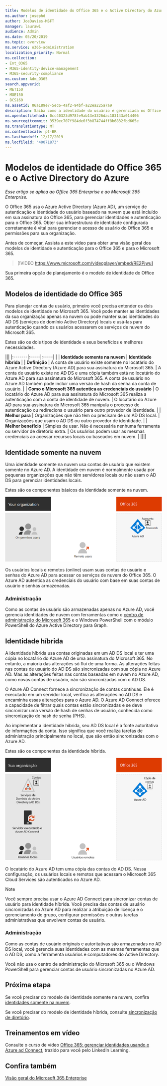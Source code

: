 ```yaml
---
title: Modelos de identidade do Office 365 e o Active Directory do Azure
ms.author: josephd
author: JoeDavies-MSFT
manager: laurawi
audience: Admin
ms.date: 05/20/2019
ms.topic: overview
ms.service: o365-administration
localization_priority: Normal
ms.collection:
- Ent_O365
- M365-identity-device-management
- M365-security-compliance
ms.custom: Adm_O365
search.appverid:
- MET150
- MOE150
- BCS160
ms.assetid: 06a189e7-5ec6-4af2-94bf-a22ea225a7a9
description: Saiba como a identidade do usuário é gerenciada no Office 365.
ms.openlocfilehash: 0cc40323d978fe9ab13e3326dac183143a014406
ms.sourcegitcommit: 3539ec707f984de6f3b874744ff8b6832fbd665e
ms.translationtype: MT
ms.contentlocale: pt-BR
ms.lasthandoff: 12/17/2019
ms.locfileid: "40071873"
---
```

# <a name="office-365-identity-models-and-azure-active-directory"></a>Modelos de identidade do Office 365 e o Active Directory do Azure

*Esse artigo se aplica ao Office 365 Enterprise e ao Microsoft 365 Enterprise.*

O Office 365 usa o Azure Active Directory (Azure AD), um serviço de autenticação e identidade do usuário baseado na nuvem que está incluído em sua assinatura do Office 365, para gerenciar identidades e autenticação para o Office 365. Obter sua infraestrutura de identidade configurada corretamente é vital para gerenciar o acesso de usuário do Office 365 e permissões para sua organização.

Antes de começar, Assista a este vídeo para obter uma visão geral dos modelos de identidade e autenticação para o Office 365 e para o Microsoft 365.

> [!VIDEO https://www.microsoft.com/videoplayer/embed/RE2Pjwu]

Sua primeira opção de planejamento é o modelo de identidade do Office 365.

## <a name="office-365-identity-models"></a>Modelos de identidade do Office 365

Para planejar contas de usuário, primeiro você precisa entender os dois modelos de identidade no Microsoft 365. Você pode manter as identidades da sua organização apenas na nuvem ou pode manter suas identidades do AD DS (serviços de domínio Active Directory) locais e usá-las para autenticação quando os usuários acessarem os serviços de nuvem do Microsoft 365.  

Estes são os dois tipos de identidade e seus benefícios e melhores necessidades.

|||
|:-------|:-----|:-----|
|  | **Identidade somente na nuvem** | **Identidade híbrida** |
| **Definição** | A conta de usuário existe somente no locatário do Azure Active Directory (Azure AD) para sua assinatura do Microsoft 365. | A conta de usuário existe no AD DS e uma cópia também está no locatário do Azure AD para sua assinatura do Microsoft 365. A conta de usuário no Azure AD também pode incluir uma versão de hash da senha da conta de usuário. |
| **Como o Microsoft 365 autentica as credenciais do usuário** | O locatário do Azure AD para sua assinatura do Microsoft 365 realiza a autenticação com a conta de identidade de nuvem. | O locatário do Azure AD para sua assinatura do Microsoft 365 manipula o processo de autenticação ou redireciona o usuário para outro provedor de identidade. |
| **Melhor para** | Organizações que não têm ou precisam de um AD DS local. | Organizações que usam o AD DS ou outro provedor de identidade. |
| **Melhor benefício** | Simples de usar. Não é necessária nenhuma ferramenta ou servidor de diretório extra. | Os usuários podem usar as mesmas credenciais ao acessar recursos locais ou baseados em nuvem. |
||||

## <a name="cloud-only-identity"></a>Identidade somente na nuvem

Uma identidade somente na nuvem usa contas de usuário que existem somente no Azure AD. A identidade em nuvem é normalmente usada por pequenas organizações que não têm servidores locais ou não usam o AD DS para gerenciar identidades locais. 

Estes são os componentes básicos da identidade somente na nuvem.
 
![Componentes básicos da identidade somente na nuvem](./media/about-office-365-identity/cloud-only-identity.png)

Os usuários locais e remotos (online) usam suas contas de usuário e senhas do Azure AD para acessar os serviços de nuvem do Office 365. O Azure AD autentica as credenciais do usuário com base em suas contas de usuário e senhas armazenadas.

### <a name="administration"></a>Administração
Como as contas de usuário são armazenadas apenas no Azure AD, você gerencia identidades de nuvem com ferramentas como o [centro de administração do Microsoft 365](https://admin.microsoft.com) e o Windows PowerShell com o módulo PowerShell do Azure Active Directory para Graph. 

## <a name="hybrid-identity"></a>Identidade híbrida

A identidade híbrida usa contas originadas em um AD DS local e ter uma cópia no locatário do Azure AD de uma assinatura do Microsoft 365. No entanto, a maioria das alterações só flui de uma forma. As alterações feitas nas contas de usuário do AD DS são sincronizadas com sua cópia no Azure AD. Mas as alterações feitas nas contas baseadas em nuvem no Azure AD, como novas contas de usuário, não são sincronizadas com o AD DS.

O Azure AD Connect fornece a sincronização de contas contínuas. Ele é executado em um servidor local, verifica as alterações no AD DS e encaminha essas alterações para o Azure AD. O Azure AD Connect oferece a capacidade de filtrar quais contas estão sincronizadas e se deve sincronizar uma versão de hash de senhas de usuário, conhecida como sincronização de hash de senha (PHS).

Ao implementar a identidade híbrida, seu AD DS local é a fonte autoritativa de informações da conta. Isso significa que você realiza tarefas de administração principalmente no local, que são então sincronizadas com o Azure AD. 

Estes são os componentes da identidade híbrida.

![Componentes da identidade híbrida](./media/about-office-365-identity/hybrid-identity.png)

O locatário do Azure AD tem uma cópia das contas do AD DS. Nessa configuração, os usuários locais e remotos que acessam o Microsoft 365 Cloud Services são autenticados no Azure AD.

>[!Note]
>Você sempre precisa usar o Azure AD Connect para sincronizar contas de usuário para identidade híbrida. Você precisa das contas de usuário sincronizadas no Azure AD para realizar a atribuição de licença e o gerenciamento de grupo, configurar permissões e outras tarefas administrativas que envolvem contas de usuário.
>

### <a name="administration"></a>Administração

Como as contas de usuário originais e autoritativas são armazenadas no AD DS local, você gerencia suas identidades com as mesmas ferramentas que o AD DS, como a ferramenta usuários e computadores do Active Directory. 

Você não usa o centro de administração do Microsoft 365 ou o Windows PowerShell para gerenciar contas de usuário sincronizadas no Azure AD.

## <a name="next-step"></a>Próxima etapa

Se você precisar do modelo de identidade somente na nuvem, confira [identidades somente na nuvem](cloud-only-identities.md).

Se você precisar do modelo de identidade híbrida, consulte [sincronização de diretório](plan-for-directory-synchronization.md).
  

## <a name="video-training"></a>Treinamentos em vídeo

Consulte o curso de vídeo [Office 365: gerenciar identidades usando o Azure ad Connect](https://support.office.com/article/90991a1d-c0ab-479a-b413-35c9706f6fed.aspx), trazido para você pelo LinkedIn Learning.

## <a name="see-also"></a>Confira também

[Visão geral do Microsoft 365 Enterprise](https://docs.microsoft.com/microsoft-365/enterprise/microsoft-365-overview)

